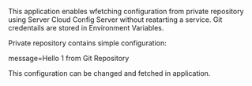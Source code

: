 This application enables wfetching configuration from private repository using Server Cloud Config Server without reatarting a service. Git credentails are stored in Environment Variables. 


Private repository contains simple configuration:


message=Hello 1 from Git Repository


This configuration can be changed and fetched in application.
